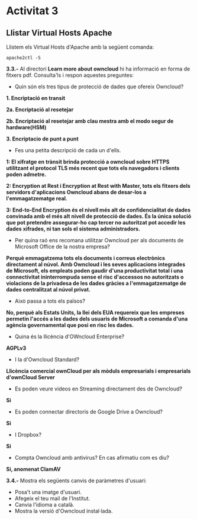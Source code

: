 # Activitat 3

## Llistar Virtual Hosts Apache
Llistem els Virtual Hosts d'Apache amb la següent comanda:

```
apache2ctl -S
```

**3.3.-** Al directori **Learn more about owncloud** hi ha informació en forma de fitxers pdf. Consulta'ls i respon aquestes preguntes:

- Quin són els tres tipus de protecció de dades que ofereix Owncloud?

**1. Encriptació en transit**

**2a. Encriptació al resetejar**

**2b. Encriptació al resetejar amb clau mestra amb el modo segur de hardware(HSM)**

**3. Encriptacio de punt a punt**
- Fes una petita descripció de cada un d'ells.

**1: El xifratge en trànsit brinda protecció a owncloud sobre HTTPS utilitzant el protocol TLS més recent que tots els navegadors i clients poden admetre.**

**2: Encryption at Rest i Encryption at Rest with Master, tots els fitxers dels servidors d'aplicacions Owncloud abans de desar-los a l'emmagatzematge real.**

**3: End-to-End Encryption és el nivell més alt de confidencialitat de dades convinada amb el més alt nivell de protecció de dades. És la única solució que pot pretendre assegurar-ho cap tercer no autoritzat pot accedir les dades xifrades, ni tan sols el sistema administradors.**

- Per quina raó ens recomana utilitzar Owncloud per als documents de Microsoft Office de la nostra empresa?
  
**Perquè emmagatzema tots els documents i correus electrònics directament al núvol. Amb Owncloud i les seves aplicacions integrades de Microsoft, els empleats poden gaudir d'una productivitat total i una connectivitat ininterrompuda sense el risc d'accessos no autoritzats o violacions de la privadesa de les dades gràcies a l'emmagatzematge de dades centralitzat al núvol privat.**

- Això passa a tots els països?

**No, perquè als Estats Units, la llei dels EUA requereix que les empreses permetin l'accés a les dades dels usuaris de Microsoft a comanda d'una agència governamental que posi en risc les dades.**

- Quina és la llicència d'OWncloud Enterprise?

**AGPLv3**

- I la d'Owncloud Standard?

**Llicència comercial ownCloud per als mòduls empresarials i empresarials d'ownCloud Server**

- Es poden veure videos en Streaming directament des de Owncloud?

**Si**

- Es poden connectar directoris de Google Drive a Owncloud?

**Si**

- I Dropbox?

**Si**

- Compta Owncloud amb antivirus? En cas afirmatiu com es diu? 

**Si, anomenat ClamAV**


**3.4.-** Mostra els següents canvis de paràmetres d'usuari:

- Posa't una imatge d'usuari.
- Afegeix el teu mail de l'Institut.
- Canvia l'idioma a català.
- Mostra la versió d'Owncloud instal·lada.




